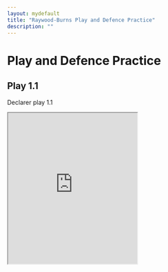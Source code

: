 ```yaml
---
layout: mydefault
title: "Raywood-Burns Play and Defence Practice"
description: ""
---
```


# Play and Defence Practice

## Play 1.1

Declarer play 1.1

<iframe src="https://www.bridgebase.com/tools/handviewer.html?n=s57jh3qd3aqtc24ak&e=s3h25jtd568jc36qj&s=s46kqth7d249kc578&w=s289ah4689akd7c9t&b=1&d=w&v=-&a=1hx2h3s4h4sppp&k=s" height="350px"/>
